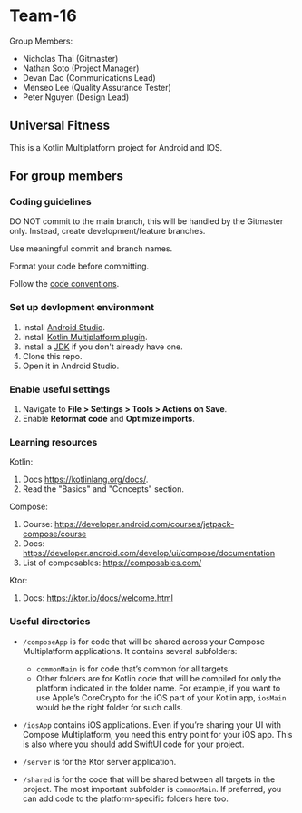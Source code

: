 # Team-16

Group Members:
- Nicholas Thai (Gitmaster)
- Nathan Soto (Project Manager)
- Devan Dao (Communications Lead)
- Menseo Lee (Quality Assurance Tester)
- Peter Nguyen (Design Lead)

## Universal Fitness

This is a Kotlin Multiplatform project for Android and IOS.

## For group members

### Coding guidelines

DO NOT commit to the main branch, this will be handled by the Gitmaster only. Instead, create development/feature branches.

Use meaningful commit and branch names.

Format your code before committing.

Follow the [code conventions](CODE_STYLE.md).

### Set up devlopment environment

1. Install [Android Studio](https://developer.android.com/studio).
2. Install [Kotlin Multiplatform plugin](https://plugins.jetbrains.com/plugin/14936-kotlin-multiplatform).
3. Install a [JDK](https://adoptium.net/temurin/releases/?package=jdk) if you don't already have one.
4. Clone this repo.
5. Open it in Android Studio.

### Enable useful settings

1. Navigate to **File > Settings > Tools > Actions on Save**.
2. Enable **Reformat code** and **Optimize imports**. 

### Learning resources

Kotlin:
1. Docs https://kotlinlang.org/docs/.
2. Read the "Basics" and "Concepts" section.

Compose:
1. Course: https://developer.android.com/courses/jetpack-compose/course
2. Docs: https://developer.android.com/develop/ui/compose/documentation
3. List of composables: https://composables.com/

Ktor:
1. Docs: https://ktor.io/docs/welcome.html

### Useful directories

* `/composeApp` is for code that will be shared across your Compose Multiplatform applications.
  It contains several subfolders:
  - `commonMain` is for code that’s common for all targets.
  - Other folders are for Kotlin code that will be compiled for only the platform indicated in the folder name.
    For example, if you want to use Apple’s CoreCrypto for the iOS part of your Kotlin app,
    `iosMain` would be the right folder for such calls.

* `/iosApp` contains iOS applications. Even if you’re sharing your UI with Compose Multiplatform, 
  you need this entry point for your iOS app. This is also where you should add SwiftUI code for your project.

* `/server` is for the Ktor server application.

* `/shared` is for the code that will be shared between all targets in the project.
  The most important subfolder is `commonMain`. If preferred, you can add code to the platform-specific folders here too.
